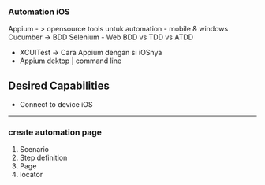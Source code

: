### Automation iOS

Appium - > opensource tools untuk automation - mobile & windows
Cucumber -> BDD
Selenium - Web 
BDD vs TDD vs ATDD

* XCUITest -> Cara Appium dengan si iOSnya
* Appium dektop |  command line

  
Desired Capabilities 
-----
* Connect to device iOS


-----------
### create automation page 

1. Scenario 
2. Step definition
3. Page 
4. locator

